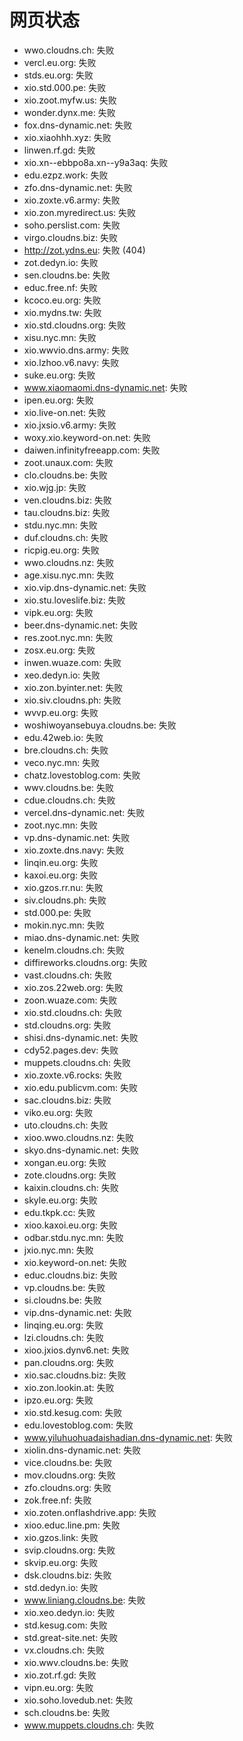# 网页状态
- wwo.cloudns.ch: 失败
- vercl.eu.org: 失败
- stds.eu.org: 失败
- xio.std.000.pe: 失败
- xio.zoot.myfw.us: 失败
- wonder.dynx.me: 失败
- fox.dns-dynamic.net: 失败
- xio.xiaohhh.xyz: 失败
- linwen.rf.gd: 失败
- xio.xn--ebbpo8a.xn--y9a3aq: 失败
- edu.ezpz.work: 失败
- zfo.dns-dynamic.net: 失败
- xio.zoxte.v6.army: 失败
- xio.zon.myredirect.us: 失败
- soho.perslist.com: 失败
- virgo.cloudns.biz: 失败
- http://zot.ydns.eu: 失败 (404)
- zot.dedyn.io: 失败
- sen.cloudns.be: 失败
- educ.free.nf: 失败
- kcoco.eu.org: 失败
- xio.mydns.tw: 失败
- xio.std.cloudns.org: 失败
- xisu.nyc.mn: 失败
- xio.wwvio.dns.army: 失败
- xio.lzhoo.v6.navy: 失败
- suke.eu.org: 失败
- www.xiaomaomi.dns-dynamic.net: 失败
- ipen.eu.org: 失败
- xio.live-on.net: 失败
- xio.jxsio.v6.army: 失败
- woxy.xio.keyword-on.net: 失败
- daiwen.infinityfreeapp.com: 失败
- zoot.unaux.com: 失败
- clo.cloudns.be: 失败
- xio.wjg.jp: 失败
- ven.cloudns.biz: 失败
- tau.cloudns.biz: 失败
- stdu.nyc.mn: 失败
- duf.cloudns.ch: 失败
- ricpig.eu.org: 失败
- wwo.cloudns.nz: 失败
- age.xisu.nyc.mn: 失败
- xio.vip.dns-dynamic.net: 失败
- xio.stu.loveslife.biz: 失败
- vipk.eu.org: 失败
- beer.dns-dynamic.net: 失败
- res.zoot.nyc.mn: 失败
- zosx.eu.org: 失败
- inwen.wuaze.com: 失败
- xeo.dedyn.io: 失败
- xio.zon.byinter.net: 失败
- xio.siv.cloudns.ph: 失败
- wvvp.eu.org: 失败
- woshiwoyansebuya.cloudns.be: 失败
- edu.42web.io: 失败
- bre.cloudns.ch: 失败
- veco.nyc.mn: 失败
- chatz.lovestoblog.com: 失败
- wwv.cloudns.be: 失败
- cdue.cloudns.ch: 失败
- vercel.dns-dynamic.net: 失败
- zoot.nyc.mn: 失败
- vp.dns-dynamic.net: 失败
- xio.zoxte.dns.navy: 失败
- linqin.eu.org: 失败
- kaxoi.eu.org: 失败
- xio.gzos.rr.nu: 失败
- siv.cloudns.ph: 失败
- std.000.pe: 失败
- mokin.nyc.mn: 失败
- miao.dns-dynamic.net: 失败
- kenelm.cloudns.ch: 失败
- diffireworks.cloudns.org: 失败
- vast.cloudns.ch: 失败
- xio.zos.22web.org: 失败
- zoon.wuaze.com: 失败
- xio.std.cloudns.ch: 失败
- std.cloudns.org: 失败
- shisi.dns-dynamic.net: 失败
- cdy52.pages.dev: 失败
- muppets.cloudns.ch: 失败
- xio.zoxte.v6.rocks: 失败
- xio.edu.publicvm.com: 失败
- sac.cloudns.biz: 失败
- viko.eu.org: 失败
- uto.cloudns.ch: 失败
- xioo.wwo.cloudns.nz: 失败
- skyo.dns-dynamic.net: 失败
- xongan.eu.org: 失败
- zote.cloudns.org: 失败
- kaixin.cloudns.ch: 失败
- skyle.eu.org: 失败
- edu.tkpk.cc: 失败
- xioo.kaxoi.eu.org: 失败
- odbar.stdu.nyc.mn: 失败
- jxio.nyc.mn: 失败
- xio.keyword-on.net: 失败
- educ.cloudns.biz: 失败
- vp.cloudns.be: 失败
- si.cloudns.be: 失败
- vip.dns-dynamic.net: 失败
- linqing.eu.org: 失败
- lzi.cloudns.ch: 失败
- xioo.jxios.dynv6.net: 失败
- pan.cloudns.org: 失败
- xio.sac.cloudns.biz: 失败
- xio.zon.lookin.at: 失败
- ipzo.eu.org: 失败
- xio.std.kesug.com: 失败
- edu.lovestoblog.com: 失败
- www.yiluhuohuadaishadian.dns-dynamic.net: 失败
- xiolin.dns-dynamic.net: 失败
- vice.cloudns.be: 失败
- mov.cloudns.org: 失败
- zfo.cloudns.org: 失败
- zok.free.nf: 失败
- xio.zoten.onflashdrive.app: 失败
- xioo.educ.line.pm: 失败
- xio.gzos.link: 失败
- svip.cloudns.org: 失败
- skvip.eu.org: 失败
- dsk.cloudns.biz: 失败
- std.dedyn.io: 失败
- www.liniang.cloudns.be: 失败
- xio.xeo.dedyn.io: 失败
- std.kesug.com: 失败
- std.great-site.net: 失败
- vx.cloudns.ch: 失败
- xio.wwv.cloudns.be: 失败
- xio.zot.rf.gd: 失败
- vipn.eu.org: 失败
- xio.soho.lovedub.net: 失败
- sch.cloudns.be: 失败
- www.muppets.cloudns.ch: 失败
